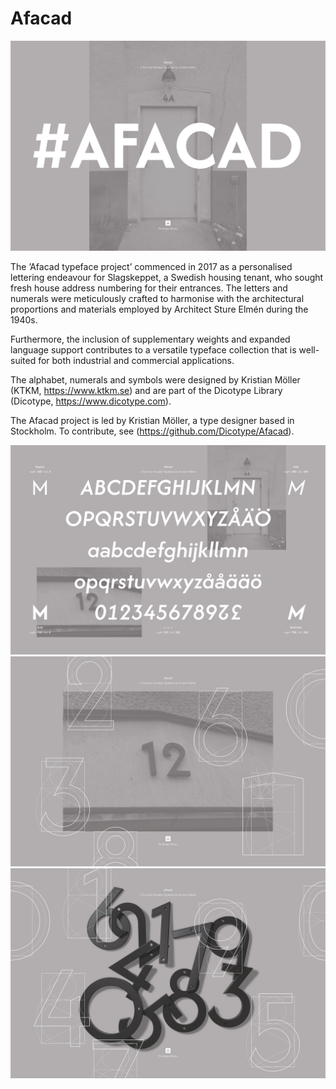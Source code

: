 # Afacad
![Afacad Backdoor](https://github.com/Dicotype/Afacad/blob/main/documents/afacad_01_promo.png)

The ’Afacad typeface project’ commenced in 2017 as a personalised lettering endeavour for Slagskeppet, a Swedish housing tenant, who sought fresh house address numbering for their entrances. The letters and numerals were meticulously crafted to harmonise with the architectural proportions and materials employed by Architect Sture Elmén during the 1940s.

Furthermore, the inclusion of supplementary weights and expanded language support contributes to a versatile typeface collection that is well-suited for both industrial and commercial applications.

The alphabet, numerals and symbols were designed by Kristian Möller (KTKM, https://www.ktkm.se) and are part of the Dicotype Library (Dicotype, https://www.dicotype.com).

The Afacad project is led by Kristian Möller, a type designer based in Stockholm. To contribute, see (https://github.com/Dicotype/Afacad).

![Afacad Master Weights](https://github.com/Dicotype/Afacad/blob/main/documents/afacad_02_promo.png)
![Afacad Lacquered Number Twelve](https://github.com/Dicotype/Afacad/blob/main/documents/afacad_03_kapitael.png)
![Afacad Lacquered Numerals](https://github.com/Dicotype/Afacad/blob/main/documents/afacad_04_promo.png)